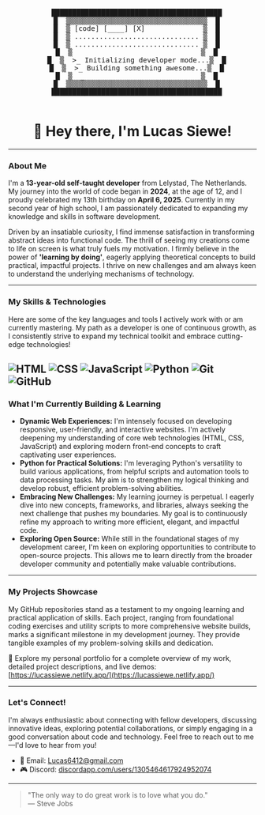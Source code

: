 <div align="center">
  <pre>
  █████████████████████████████████████████
  █  ▒▒▒▒▒▒▒▒▒▒▒▒▒▒▒▒▒▒▒▒▒▒▒▒▒▒▒▒▒▒▒▒▒▒  █
  █  ▒ [code] [____] [X]              ▒  █
  █  ▒ .............................. ▒  █
  █  ▒ .............................. ▒  █
  █  ▒                               ▒  █
  █  ▒  >_ Initializing developer mode...▒  █
  █  ▒  >_ Building something awesome...▒  █
  █  ▒  _                            ▒  █
  █  ▒▒▒▒▒▒▒▒▒▒▒▒▒▒▒▒▒▒▒▒▒▒▒▒▒▒▒▒▒▒▒▒▒▒  █
  █████████████████████████████████████████
  </pre>
  
  <h1>👋 Hey there, I'm Lucas Siewe!</h1>
</div>

---

### About Me

I'm a **13-year-old self-taught developer** from Lelystad, The Netherlands. My journey into the world of code began in **2024**, at the age of 12, and I proudly celebrated my 13th birthday on **April 6, 2025**. Currently in my second year of high school, I am passionately dedicated to expanding my knowledge and skills in software development.

Driven by an insatiable curiosity, I find immense satisfaction in transforming abstract ideas into functional code. The thrill of seeing my creations come to life on screen is what truly fuels my motivation. I firmly believe in the power of **'learning by doing'**, eagerly applying theoretical concepts to build practical, impactful projects. I thrive on new challenges and am always keen to understand the underlying mechanisms of technology.

---

### My Skills & Technologies

Here are some of the key languages and tools I actively work with or am currently mastering. My path as a developer is one of continuous growth, as I consistently strive to expand my technical toolkit and embrace cutting-edge technologies!

![HTML](https://img.shields.io/badge/-HTML-E34F26?style=flat-square&logo=html5&logoColor=white)
![CSS](https://img.shields.io/badge/-CSS-1572B6?style=flat-square&logo=css3&logoColor=white)
![JavaScript](https://img.shields.io/badge/-JavaScript-F7DF1E?style=flat-square&logo=javascript&logoColor=black)
![Python](https://img.shields.io/badge/-Python-3776AB?style=flat-square&logo=python&logoColor=white)
![Git](https://img.shields.io/badge/-Git-F05032?style=flat-square&logo=git&logoColor=white)
![GitHub](https://img.shields.io/badge/-GitHub-181717?style=flat-square&logo=github&logoColor=white)
---

### What I'm Currently Building & Learning

* **Dynamic Web Experiences:** I'm intensely focused on developing responsive, user-friendly, and interactive websites. I'm actively deepening my understanding of core web technologies (HTML, CSS, JavaScript) and exploring modern front-end concepts to craft captivating user experiences.
* **Python for Practical Solutions:** I'm leveraging Python's versatility to build various applications, from helpful scripts and automation tools to data processing tasks. My aim is to strengthen my logical thinking and develop robust, efficient problem-solving abilities.
* **Embracing New Challenges:** My learning journey is perpetual. I eagerly dive into new concepts, frameworks, and libraries, always seeking the next challenge that pushes my boundaries. My goal is to continuously refine my approach to writing more efficient, elegant, and impactful code.
* **Exploring Open Source:** While still in the foundational stages of my development career, I'm keen on exploring opportunities to contribute to open-source projects. This allows me to learn directly from the broader developer community and potentially make valuable contributions.

---

### My Projects Showcase

My GitHub repositories stand as a testament to my ongoing learning and practical application of skills. Each project, ranging from foundational coding exercises and utility scripts to more comprehensive website builds, marks a significant milestone in my development journey. They provide tangible examples of my problem-solving skills and dedication.

🔗 Explore my personal portfolio for a complete overview of my work, detailed project descriptions, and live demos: [https://lucassiewe.netlify.app/](https://lucassiewe.netlify.app/)

---

### Let's Connect!

I'm always enthusiastic about connecting with fellow developers, discussing innovative ideas, exploring potential collaborations, or simply engaging in a good conversation about code and technology. Feel free to reach out to me—I'd love to hear from you!

* 📧 Email: [Lucas6412@gmail.com](mailto:Lucas6412@gmail.com)
* 🎮 Discord: [discordapp.com/users/1305464617924952074](https://discordapp.com/users/1305464617924952074)

---

> "The only way to do great work is to love what you do."
> <br>— Steve Jobs
